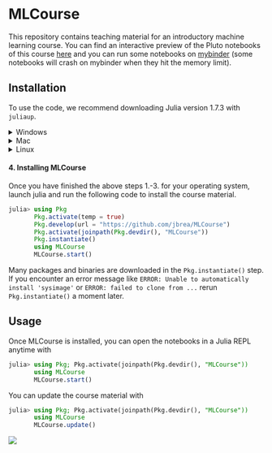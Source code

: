 # MLCourse

This repository contains teaching material for an introductory machine learning course.
You can find an interactive preview of the Pluto notebooks of this course [here](https://bio322.epfl.ch) and you can run some notebooks on [mybinder](https://mybinder.org/v2/gh/jbrea/MLCourse/binder?urlpath=pluto/open?path%3D/home/jovyan/MLCourse/index.jl) (some notebooks will crash on mybinder when they hit the memory limit).

## Installation

To use the code, we recommend downloading Julia version 1.7.3 with `juliaup`.

<details>
<summary>Windows</summary>

#### 1. Install juliaup
```
winget install julia -s msstore
```
#### 2. Add Julia 1.7.3
```
juliaup add 1.7.3
```
#### 3. Make 1.7.3 default
```
juliaup default 1.7.3
```

<---#### Alternative
Alternatively you can download [this installer](https://julialang-s3.julialang.org/bin/winnt/x64/1.7/julia-1.7.3-win64.exe).--->

</details>


<details>
<summary>Mac</summary>

#### 1. Install juliaup
```
curl -fsSL https://install.julialang.org | sh
```
or if `brew` is available on the system
```
brew install juliaup
```
#### 2. Add Julia 1.7.3
```
juliaup add 1.7.3
```
#### 3. Make 1.7.3 default
```
juliaup default 1.7.3
```
You may need to `source ~/.bashrc` if `juliaup` is not found after installation.

<---#### Alternative
Alternatively you can download [this installer](https://julialang-s3.julialang.org/bin/mac/x64/1.7/julia-1.7.3-mac64.dmg)--->

</details>

<details>
<summary>Linux</summary>

#### 1. Install juliaup

```
curl -fsSL https://install.julialang.org | sh
```
Or use the AUR if you are on Arch Linux or `zypper` if you are on openSUSE Tumbleweed.
#### 2. Add Julia 1.7.3
```
juliaup add 1.7.3
```
#### 3. Make 1.7.3 default
```
juliaup default 1.7.3
```
You may need to `source ~/.bashrc` if `juliaup` is not found after installation.

<---#### Alternative
Alternatively you can download and unpack [this archive](https://julialang-s3.julialang.org/bin/linux/x64/1.7/julia-1.7.3-linux-x86_64.tar.gz)--->

</details>

#### 4. Installing MLCourse
Once you have finished the above steps 1.-3. for your operating system, launch julia and
run the following code to install the course material.
```julia
julia> using Pkg
       Pkg.activate(temp = true)
       Pkg.develop(url = "https://github.com/jbrea/MLCourse")
       Pkg.activate(joinpath(Pkg.devdir(), "MLCourse"))
       Pkg.instantiate()
       using MLCourse
       MLCourse.start()
```
Many packages and binaries are downloaded in the `Pkg.instantiate()` step.
If you encounter an error message like `ERROR: Unable to automatically install
'sysimage'` or `ERROR: failed to clone from ...` rerun `Pkg.instantiate()` a moment later.

## Usage
Once MLCourse is installed, you can open the notebooks in a Julia REPL anytime with
```julia
julia> using Pkg; Pkg.activate(joinpath(Pkg.devdir(), "MLCourse"))
       using MLCourse
       MLCourse.start()
```

You can update the course material with
```julia
julia> using Pkg; Pkg.activate(joinpath(Pkg.devdir(), "MLCourse"))
       using MLCourse
       MLCourse.update()
```

![](https://www.epfl.ch/wp/5.5/wp-content/themes/wp-theme-2018/assets/svg/epfl-logo.svg)
